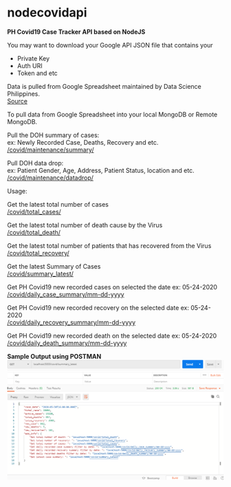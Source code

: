 # nodecovidapi
**PH Covid19 Case Tracker API based on NodeJS**

You may want to download your Google API JSON file that contains your <br/>
* Private Key
* Auth URI
* Token and etc

Data is pulled from Google Spreadsheet maintained by Data Science Philippines. <br/>
[Source](https://docs.google.com/spreadsheets/d/16g_PUxKYMC0XjeEKF6FPUBq2-pFgmTkHoj5lbVrGLhE/edit#gid=521959656)

To pull data from Google Spreadsheet into your local MongoDB or Remote MongoDB.

Pull the DOH summary of cases: <br/>
ex: Newly Recorded Case, Deaths, Recovery and etc. <br/>
[/covid/maintenance/summary/](/covid/maintenance/summary/)

Pull DOH data drop: <br/>
ex: Patient Gender, Age, Address, Patient Status, location and etc. <br/>
[/covid/maintenance/datadrop/](/covid/maintenance/datadrop/) <br/>

Usage:

Get the latest total number of cases <br/>
[/covid/total_cases/](/covid/total_cases/) <br/>

Get the latest total number of death cause by the Virus <br/>
[/covid/total_death/](/covid/total_death/) <br/>

Get the latest total number of patients that has recovered from the Virus <br/>
[/covid/total_recovery/](/covid/total_recovery/) <br/>

Get the latest Summary of Cases <br/>
[/covid/summary_latest/](/covid/summary_latest/) <br/>

Get PH Covid19 new recorded cases on selected the date ex: 05-24-2020 <br/>
[/covid/daily_case_summary/mm-dd-yyyy](/covid/daily_case_summary/mm-dd-yyyy) <br/>

Get PH Covid19 new recorded recovery on the selected date ex: 05-24-2020 <br/>
[/covid/daily_recovery_summary/mm-dd-yyyy](/covid/daily_recovery_summary/mm-dd-yyyy) <br/>

Get PH Covid19 new recorded death on the selected date ex: 05-24-2020 <br/>
[/covid/daily_death_summary/mm-dd-yyyy](/covid/daily_death_summary/mm-dd-yyyy) <br/>

**Sample Output using POSTMAN** <br/>
![img](/nodeapi.PNG)
